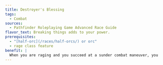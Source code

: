 ```yaml
---
title: Destroyer's Blessing
tags:
  - Combat
sources:
  - Pathfinder Roleplaying Game Advanced Race Guide
flavor_text: Breaking things adds to your power.
prerequisites:
  - "[half-orc](/races/half-orcs/) or orc"
  - rage class feature
benefit: |
  When you are raging and you succeed at a sunder combat maneuver, you regain 1 round of rage. If the sunder attempt causes the object to gain the broken condition, you heal 1 hit point. You can only gain these benefits once per round.
---
```


